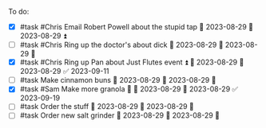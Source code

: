 To do:
- [x] #task #Chris Email Robert Powell about the stupid tap 📅 2023-08-29 🛫 2023-08-29 ⏫ 
- [ ] #task #Chris Ring up the doctor's about dick 📅 2023-08-29 🛫 2023-08-29 🔼 
- [x] #task #Chris Ring up Pan about Just Flutes event ⏫ 🛫 2023-08-29 📅 2023-08-29 ✅ 2023-09-11
- [ ] #task Make cinnamon buns 📅 2023-08-29 🛫 2023-08-29 🔽 
- [x] #task #Sam Make more granola 🔼 🛫 2023-08-29 📅 2023-08-29 ✅ 2023-09-19
- [ ] #task Order the stuff 📅 2023-08-29 🛫 2023-08-29 🔼 
- [ ] #task Order new salt grinder 📅 2023-08-29 🛫 2023-08-29 🔽 